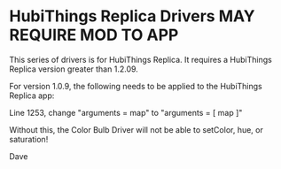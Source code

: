 # HubiThings Replica Drivers MAY REQUIRE MOD TO APP

This series of drivers is for HubiThings Replica.  It requires a HubiThings Replica version greater than 1.2.09.

For version 1.0.9, the following needs to be applied to the HubiThings Replica app:

Line 1253, change "arguments = map" to "arguments = [ map ]"

Without this, the Color Bulb Driver will not be able to setColor, hue, or saturation!

Dave
